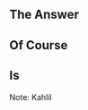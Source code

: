## The Answer

## Of Course <!-- .element: class="fragment" data-fragment-index="0" -->

## Is <!-- .element: class="fragment" data-fragment-index="1" -->

Note:
Kahlil
